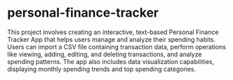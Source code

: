 # personal-finance-tracker

This project involves creating an interactive, text-based Personal Finance Tracker App that helps users manage and analyze their spending habits. Users can import a CSV file containing transaction data, perform operations like viewing, adding, editing, and deleting transactions, and analyze spending patterns. The app also includes data visualization capabilities, displaying monthly spending trends and top spending categories.
